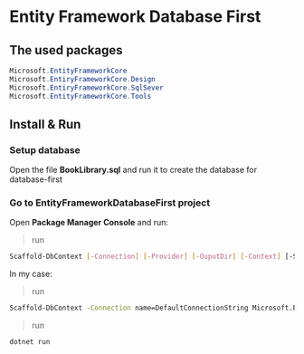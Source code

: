 # Entity Framework Database First
## The used packages
```cs
Microsoft.EntityFrameworkCore
Microsoft.EntiryFrameworkCore.Design
Microsoft.EntiryFrameworkCore.SqlSever
Microsoft.EntityFrameworkCore.Tools
```

## Install & Run

### Setup database

Open the file **BookLibrary.sql** and run it to create the database for database-first 

### Go to EntityFrameworkDatabaseFirst project
Open **Package Manager Console** and run: 
>run
```sh
Scaffold-DbContext [-Connection] [-Provider] [-OuputDir] [-Context] [-Schemas>] [-Tables>] [-DataAnnotations] [-Force] [-Project] [-StartupProject] [<CommonParameters>]
```
In my case:
>run
```sh
Scaffold-DbContext -Connection name=DefaultConnectionString Microsoft.EntityFrameworkCore.SqlServer -OutputDir Data/Models -context DataContext -f -contextDir Data -DataAnnotations
```
>run 
```sh
dotnet run
```

